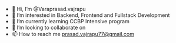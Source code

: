 - 👋 Hi, I’m @Varaprasad.vajrapu
- 👀 I’m interested in Backend, Frontend and Fullstack Development
- 🌱 I’m currently learning CCBP Intensive program
- 💞️ I’m looking to collaborate on 
- 📫 How to reach me prasad.vajrapu77@gmail.com

<!---
prasad-vajrapu/prasad-vajrapu is a ✨ special ✨ repository because its `README.md` (this file) appears on your GitHub profile.
You can click the Preview link to take a look at your changes.
--->
